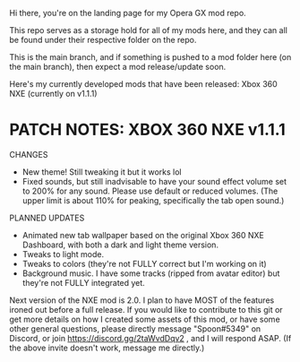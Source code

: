 Hi there, you're on the landing page for my Opera GX mod repo.

This repo serves as a storage hold for all of my mods here, and they can all be found under their respective folder on the repo.

This is the main branch, and if something is pushed to a mod folder here (on the main branch), then expect a mod release/update soon.

Here's my currently developed mods that have been released:
Xbox 360 NXE (currently on v1.1.1)

# PATCH NOTES: XBOX 360 NXE v1.1.1
CHANGES
- New theme! Still tweaking it but it works lol
- Fixed sounds, but still inadvisable to have your sound effect volume set to 200% for any sound. Please use default or reduced volumes. (The upper limit is about 110% for peaking, specifically the tab open sound.)

PLANNED UPDATES
- Animated new tab wallpaper based on the original Xbox 360 NXE Dashboard, with both a dark and light theme version.
- Tweaks to light mode.
- Tweaks to colors (they're not FULLY correct but I'm working on it)
- Background music. I have some tracks (ripped from avatar editor) but they're not FULLY integrated yet.

Next version of the NXE mod is 2.0. I plan to have MOST of the features ironed out before a full release.
If you would like to contribute to this git or get more details on how I created some assets of this mod, or have some other general questions, please directly message "Spoon#5349" on Discord, or join https://discord.gg/2taWvdDqv2 , and I will respond ASAP.
(If the above invite doesn't work, message me directly.)
